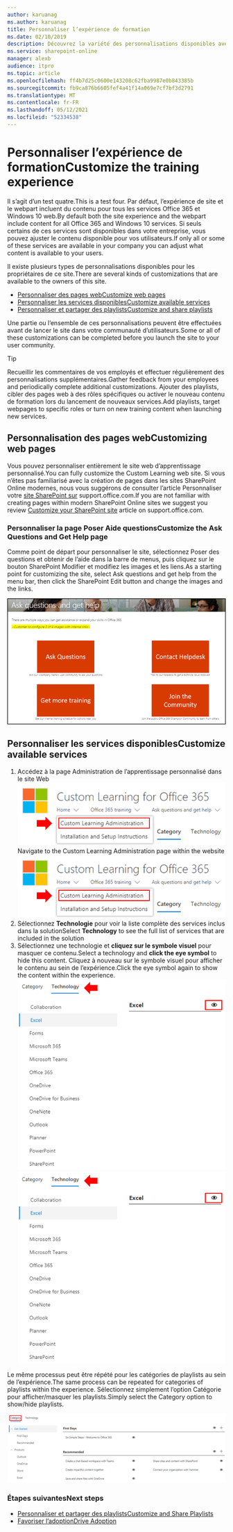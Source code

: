 ```yaml
---
author: karuanag
ms.author: karuanag
title: Personnaliser l’expérience de formation
ms.date: 02/10/2019
description: Découvrez la variété des personnalisations disponibles avec l’apprentissage personnalisé pour Office 365
ms.service: sharepoint-online
manager: alexb
audience: itpro
ms.topic: article
ms.openlocfilehash: ff4b7d25c0600e143208c62fba9987e0b843385b
ms.sourcegitcommit: fb9ca876b6605fef4a41f14a069e7cf7bf3d2791
ms.translationtype: MT
ms.contentlocale: fr-FR
ms.lasthandoff: 05/12/2021
ms.locfileid: "52334538"
---
```

# <a name="customize-the-training-experience"></a><span data-ttu-id="283c8-103">Personnaliser l’expérience de formation</span><span class="sxs-lookup"><span data-stu-id="283c8-103">Customize the training experience</span></span>

<span data-ttu-id="283c8-104">Il s’agit d’un test quatre.</span><span class="sxs-lookup"><span data-stu-id="283c8-104">This is a test four.</span></span> <span data-ttu-id="283c8-105">Par défaut, l’expérience de site et le webpart incluent du contenu pour tous les services Office 365 et Windows 10 web.</span><span class="sxs-lookup"><span data-stu-id="283c8-105">By default both the site experience and the webpart include content for all Office 365 and Windows 10 services.</span></span>  <span data-ttu-id="283c8-106">Si seuls certains de ces services sont disponibles dans votre entreprise, vous pouvez ajuster le contenu disponible pour vos utilisateurs.</span><span class="sxs-lookup"><span data-stu-id="283c8-106">If only all or some of these services are available in your company you can adjust what content is available to your users.</span></span>  

<span data-ttu-id="283c8-107">Il existe plusieurs types de personnalisations disponibles pour les propriétaires de ce site.</span><span class="sxs-lookup"><span data-stu-id="283c8-107">There are several kinds of customizations that are available to the owners of this site.</span></span> 

- [<span data-ttu-id="283c8-108">Personnaliser des pages web</span><span class="sxs-lookup"><span data-stu-id="283c8-108">Customize web pages</span></span>](#customizing-web-pages)
- [<span data-ttu-id="283c8-109">Personnaliser les services disponibles</span><span class="sxs-lookup"><span data-stu-id="283c8-109">Customize available services</span></span>](#customize-available-services)
- [<span data-ttu-id="283c8-110">Personnaliser et partager des playlists</span><span class="sxs-lookup"><span data-stu-id="283c8-110">Customize and share playlists</span></span>](customplaylist.md)

<span data-ttu-id="283c8-111">Une partie ou l’ensemble de ces personnalisations peuvent être effectuées avant de lancer le site dans votre communauté d’utilisateurs.</span><span class="sxs-lookup"><span data-stu-id="283c8-111">Some or all of these customizations can be completed before you launch the site to your user community.</span></span>  

> [!TIP]
> <span data-ttu-id="283c8-112">Recueillir les commentaires de vos employés et effectuer régulièrement des personnalisations supplémentaires.</span><span class="sxs-lookup"><span data-stu-id="283c8-112">Gather feedback from your employees and periodically complete additional customizations.</span></span>  <span data-ttu-id="283c8-113">Ajouter des playlists, cibler des pages web à des rôles spécifiques ou activer le nouveau contenu de formation lors du lancement de nouveaux services.</span><span class="sxs-lookup"><span data-stu-id="283c8-113">Add playlists, target webpages to specific roles or turn on new training content when launching new services.</span></span> 

## <a name="customizing-web-pages"></a><span data-ttu-id="283c8-114">Personnalisation des pages web</span><span class="sxs-lookup"><span data-stu-id="283c8-114">Customizing web pages</span></span>

<span data-ttu-id="283c8-115">Vous pouvez personnaliser entièrement le site web d’apprentissage personnalisé.</span><span class="sxs-lookup"><span data-stu-id="283c8-115">You can fully customize the Custom Learning web site.</span></span> <span data-ttu-id="283c8-116">Si vous n’êtes pas familiarisé avec la création de pages dans les sites SharePoint Online modernes, nous vous suggérons de consulter l’article Personnaliser votre [site SharePoint sur](https://support.office.com/article/customize-your-sharepoint-site-320b43e5-b047-4fda-8381-f61e8ac7f59b) support.office.com.</span><span class="sxs-lookup"><span data-stu-id="283c8-116">If you are not familiar with creating pages within modern SharePoint Online sites we suggest you review [Customize your SharePoint site](https://support.office.com/article/customize-your-sharepoint-site-320b43e5-b047-4fda-8381-f61e8ac7f59b) article on support.office.com.</span></span> 

### <a name="customize-the-ask-questions-and-get-help-page"></a><span data-ttu-id="283c8-117">Personnaliser la page **Poser Aide** questions</span><span class="sxs-lookup"><span data-stu-id="283c8-117">Customize the **Ask Questions and Get Help** page</span></span>

<span data-ttu-id="283c8-118">Comme point de départ pour personnaliser le site, sélectionnez Poser des questions et obtenir de l’aide dans la barre de menus, puis cliquez sur le bouton SharePoint Modifier et modifiez les images et les liens.</span><span class="sxs-lookup"><span data-stu-id="283c8-118">As a starting point for customizing the site, select Ask questions and get help from the menu bar, then click the SharePoint Edit button and change the images and the links.</span></span> 

![Poser des questions et obtenir de l’aide](media/custom_ask.png)

## <a name="customize-available-services"></a><span data-ttu-id="283c8-120">Personnaliser les services disponibles</span><span class="sxs-lookup"><span data-stu-id="283c8-120">Customize available services</span></span>

1.  <span data-ttu-id="283c8-121">Accédez à la page Administration de l’apprentissage personnalisé dans le site Web ![ Sélectionner l’administration de l’apprentissage personnalisé](media/custom_admin.png)</span><span class="sxs-lookup"><span data-stu-id="283c8-121">Navigate to the Custom Learning Administration page within the website ![Select Custom Learning Administration](media/custom_admin.png)</span></span>
1. <span data-ttu-id="283c8-122">Sélectionnez **Technologie** pour voir la liste complète des services inclus dans la solution</span><span class="sxs-lookup"><span data-stu-id="283c8-122">Select **Technology** to see the full list of services that are included in the solution</span></span>
1. <span data-ttu-id="283c8-123">Sélectionnez une technologie et **cliquez sur le symbole visuel** pour masquer ce contenu.</span><span class="sxs-lookup"><span data-stu-id="283c8-123">Select a technology and **click the eye symbol** to hide this content.</span></span>  <span data-ttu-id="283c8-124">Cliquez à nouveau sur le symbole visuel pour afficher le contenu au sein de l’expérience.</span><span class="sxs-lookup"><span data-stu-id="283c8-124">Click the eye symbol again to show the content within the experience.</span></span> 
<span data-ttu-id="283c8-125">![custom](media/custom_techlist.png)</span><span class="sxs-lookup"><span data-stu-id="283c8-125">![custom](media/custom_techlist.png)</span></span>

<span data-ttu-id="283c8-126">Le même processus peut être répété pour les catégories de playlists au sein de l’expérience.</span><span class="sxs-lookup"><span data-stu-id="283c8-126">The same process can be repeated for categories of playlists within the experience.</span></span>  <span data-ttu-id="283c8-127">Sélectionnez simplement l’option Catégorie pour afficher/masquer les playlists.</span><span class="sxs-lookup"><span data-stu-id="283c8-127">Simply select the Category option to show/hide playlists.</span></span> 

![Sélectionner une catégorie](media/custom_cat.png)

### <a name="next-steps"></a><span data-ttu-id="283c8-129">Étapes suivantes</span><span class="sxs-lookup"><span data-stu-id="283c8-129">Next steps</span></span>

- [<span data-ttu-id="283c8-130">Personnaliser et partager des playlists</span><span class="sxs-lookup"><span data-stu-id="283c8-130">Customize and Share Playlists</span></span>](customplaylist.md)
- [<span data-ttu-id="283c8-131">Favoriser l’adoption</span><span class="sxs-lookup"><span data-stu-id="283c8-131">Drive Adoption</span></span>](driveadoption.md) 
